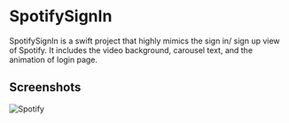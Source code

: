 SpotifySignIn
==========
SpotifySignIn is a swift project that highly mimics the sign in/ sign up view of Spotify. It includes the video background, carousel text, and the animation of login page.

## Screenshots
![Spotify](https://github.com/soapyigu/30SwiftProjects/blob/master/Project%2010%20-%20SpotifySignIn/Spotify.gif)
